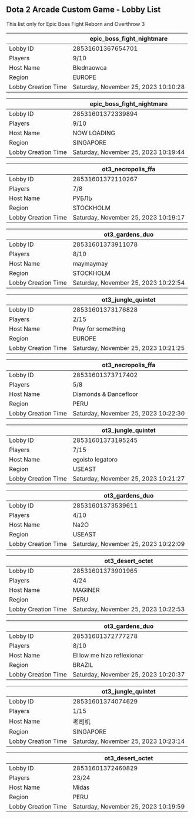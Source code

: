 ## Dota 2 Arcade Custom Game - Lobby List

This list only for Epic Boss Fight Reborn and Overthrow 3

|  | epic_boss_fight_nightmare |
| ------ | ------ |
| Lobby ID | 28531601367654701 |
| Players | 9/10 |
| Host Name | Blednaowca |
| Region | EUROPE |
| Lobby Creation Time | Saturday, November 25, 2023 10:10:28 |


|  | epic_boss_fight_nightmare |
| ------ | ------ |
| Lobby ID | 28531601372339894 |
| Players | 9/10 |
| Host Name | NOW LOADING |
| Region | SINGAPORE |
| Lobby Creation Time | Saturday, November 25, 2023 10:19:44 |


|  | ot3_necropolis_ffa |
| ------ | ------ |
| Lobby ID | 28531601372110267 |
| Players | 7/8 |
| Host Name | РУБЛЬ |
| Region | STOCKHOLM |
| Lobby Creation Time | Saturday, November 25, 2023 10:19:17 |


|  | ot3_gardens_duo |
| ------ | ------ |
| Lobby ID | 28531601373911078 |
| Players | 8/10 |
| Host Name | maymaymay |
| Region | STOCKHOLM |
| Lobby Creation Time | Saturday, November 25, 2023 10:22:54 |


|  | ot3_jungle_quintet |
| ------ | ------ |
| Lobby ID | 28531601373176828 |
| Players | 2/15 |
| Host Name | Pray for something |
| Region | EUROPE |
| Lobby Creation Time | Saturday, November 25, 2023 10:21:25 |


|  | ot3_necropolis_ffa |
| ------ | ------ |
| Lobby ID | 28531601373717402 |
| Players | 5/8 |
| Host Name | Diamonds & Dancefloor |
| Region | PERU |
| Lobby Creation Time | Saturday, November 25, 2023 10:22:30 |


|  | ot3_jungle_quintet |
| ------ | ------ |
| Lobby ID | 28531601373195245 |
| Players | 7/15 |
| Host Name | egoisto legatoro |
| Region | USEAST |
| Lobby Creation Time | Saturday, November 25, 2023 10:21:27 |


|  | ot3_gardens_duo |
| ------ | ------ |
| Lobby ID | 28531601373539611 |
| Players | 4/10 |
| Host Name | Na2O |
| Region | USEAST |
| Lobby Creation Time | Saturday, November 25, 2023 10:22:09 |


|  | ot3_desert_octet |
| ------ | ------ |
| Lobby ID | 28531601373901965 |
| Players | 4/24 |
| Host Name | MAGINER |
| Region | PERU |
| Lobby Creation Time | Saturday, November 25, 2023 10:22:53 |


|  | ot3_gardens_duo |
| ------ | ------ |
| Lobby ID | 28531601372777278 |
| Players | 8/10 |
| Host Name | El low me hizo reflexionar |
| Region | BRAZIL |
| Lobby Creation Time | Saturday, November 25, 2023 10:20:37 |


|  | ot3_jungle_quintet |
| ------ | ------ |
| Lobby ID | 28531601374074629 |
| Players | 1/15 |
| Host Name | 老司机 |
| Region | SINGAPORE |
| Lobby Creation Time | Saturday, November 25, 2023 10:23:14 |


|  | ot3_desert_octet |
| ------ | ------ |
| Lobby ID | 28531601372460829 |
| Players | 23/24 |
| Host Name | Midas |
| Region | PERU |
| Lobby Creation Time | Saturday, November 25, 2023 10:19:59 |


